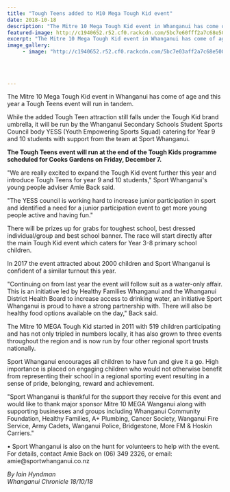 ```yaml
---
title: "Tough Teens added to M10 Mega Tough Kid event"
date: 2018-10-18
description: "The Mitre 10 Mega Tough Kid event in Whanganui has come of age and this year a Tough Teens event will run in tandem..."
featured-image: http://c1940652.r52.cf0.rackcdn.com/5bc7e60fff2a7c68e50004e3/Tough-Teen-poster-300-no-dateFB.jpg
excerpt: "The Mitre 10 Mega Tough Kid event in Whanganui has come of age and this year a Tough Teens event will run in tandem."
image_gallery:
     - image: "http://c1940652.r52.cf0.rackcdn.com/5bc7e03aff2a7c68e50004dd/Tough-Teen-poster-FB.png"
    
    
    
    
---
```


<p>The Mitre 10 Mega Tough Kid event in Whanganui has come of age and this year a Tough Teens event will run in tandem.</p>
<p class="element element-paragraph">While the added Tough Teen attraction still falls under the Tough Kid brand umbrella, it will be run by the Whanganui Secondary Schools Student Sports Council body YESS (Youth Empowering Sports Squad) catering for Year 9 and 10 students with support from the team at Sport Whanganui.</p>
<p class="element element-paragraph"><strong>The Tough Teens event will run at the end of the Tough Kids programme scheduled for Cooks Gardens on Friday, December 7.</strong></p>
<p class="element element-paragraph">"We are really excited to expand the Tough Kid event further this year and introduce Tough Teens for year 9 and 10 students," Sport Whanganui's young people adviser Amie Back said.</p>
<p class="element element-paragraph">"The YESS council is working hard to increase junior participation in sport and identified a need for a junior participation event to get more young people active and having fun."</p>
<p class="element element-paragraph">There will be prizes up for grabs for toughest school, best dressed individual/group and best school banner. The race will start directly after the main Tough Kid event which caters for Year 3-8 primary school children.</p>
<p class="element element-paragraph">In 2017 the event attracted about 2000 children and Sport Whanganui is confident of a similar turnout this year.</p>
<p class="element element-paragraph">"Continuing on from last year the event will follow suit as a water-only affair. This is an initiative led by Healthy Families Whanganui and the Whanganui District Health Board to increase access to drinking water, an initiative Sport Whanganui is proud to have a strong partnership with. There will also be healthy food options available on the day," Back said.</p>
<p class="element element-paragraph">The Mitre 10 MEGA Tough Kid started in 2011 with 519 children participating and has not only tripled in numbers locally, it has also grown to three events throughout the region and is now run by four other regional sport trusts nationally.</p>
<p>Sport Whanganui encourages all children to have fun and give it a go. High importance is placed on engaging children who would not otherwise benefit from representing their school in a regional sporting event resulting in a sense of pride, belonging, reward and achievement.</p>
<p class="element element-paragraph">"Sport Whanganui is thankful for the support they receive for this event and would like to thank major sponsor Mitre 10 MEGA Wanganui along with supporting businesses and groups including Whanganui Community Foundation, Healthy Families, A+ Plumbing, Cancer Society, Wanganui Fire Service, Army Cadets, Wanganui Police, Bridgestone, More FM &amp; Hoskin Carriers."</p>
<p class="element element-paragraph">&bull; Sport Whanganui is also on the hunt for volunteers to help with the event. For details, contact Amie Back on (06) 349 2326, or email: amie@sportwhanganui.co.nz</p>
<p class="element element-paragraph"><em>By Iain Hyndman</em><br /><em>Whanganui Chronicle 18/10/18</em></p>

